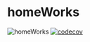 # homeWorks
![homeWorks](https://github.com/justasm11/homeWorks/actions/workflows/homeWorks.yaml/badge.svg)
[![codecov](https://codecov.io/gh/JustasM11/homeWorks/graph/badge.svg?token=PRUJD60O92)](https://codecov.io/gh/JustasM11/homeWorks)